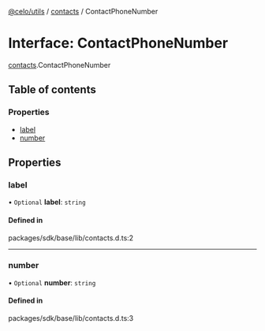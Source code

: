 [@celo/utils](../README.md) / [contacts](../modules/contacts.md) / ContactPhoneNumber

# Interface: ContactPhoneNumber

[contacts](../modules/contacts.md).ContactPhoneNumber

## Table of contents

### Properties

- [label](contacts.ContactPhoneNumber.md#label)
- [number](contacts.ContactPhoneNumber.md#number)

## Properties

### label

• `Optional` **label**: `string`

#### Defined in

packages/sdk/base/lib/contacts.d.ts:2

___

### number

• `Optional` **number**: `string`

#### Defined in

packages/sdk/base/lib/contacts.d.ts:3
